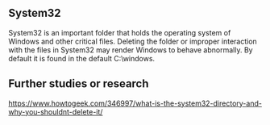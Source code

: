 ## System32

System32 is an important folder that holds the operating system of Windows and other critical files. Deleting the folder or improper interaction with the files in System32 may render Windows to behave abnormally. By default it is found in the default C:\windows.

## Further studies or research
https://www.howtogeek.com/346997/what-is-the-system32-directory-and-why-you-shouldnt-delete-it/
